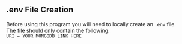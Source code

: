 ## .env File Creation

Before using this program you will need to locally create an ```.env``` file.  
The file should only contain the following:  
```URI = YOUR MONGODB LINK HERE```